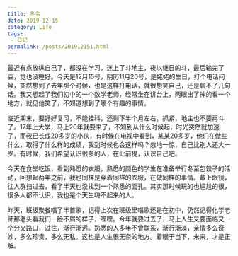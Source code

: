 ```yaml
---
title: 冬令
date: 2019-12-15
category: Life
tags:
 - 日记
permalink: /posts/201912151.html
---
```

最近有点放纵自己了，都没在学习，迷上了斗地主，夜以继日的斗，最后输完了豆，觉也没睡好。今天是12月15号，阴历11月20号，是姥姥的生日，打个电话问候，突然想到了去年那个时候，也是这样打电话，就很想笑自己，还是聊不了几句话。我又想起了我们初中的一个数学老师，经常坐在讲台上，两眼出了神的看一个地方，就见他笑了，不知道想到了哪个有趣的事情。

临近期末，要好好复习，不能挂科，还剩下半个月左右，抓紧，地主也不要再斗了。17年上大学，马上20年就要来了，不知到从什么时候起，时光突然就加速了，而我已长成20多岁的小伙，有时候在电视中看到，某某20多岁，他们在做些什么，取得了什么样的成绩，我到时候也会这样吗？忽地一惊，自己比别人还大一岁。有时候，我们希望认识很多的人，在此前提，认识自己吧。

今天在食堂吃饭，看到熟悉的衣服，熟悉的颜色的学生在准备举行冬至包饺子的活动，回想起两年之前，我也同样是穿着同样的衣服，在做同样的事情。戴上眼镜，往人群扫过去，看了半天也没找到一个熟悉的面孔。其实那时候玩的也尴尬的很，很多人都不认识，我也是个天生嗨不起来的人。

昨天，班级聚餐唱了半首歌，记得上次在班级里唱歌还是在初中，仍然记得化学老师那老头看我们一脸不屑的样子，嘿嘿。今年就要过去了，马上人生又要面临又一个分叉路口，过往，渐行渐远。熟悉的人多年不曾联系，渐行渐淡，亲情多么奇妙，多么珍贵，多么无私。这也是人生很无奈的地方。着眼于当下，未来，才是正解。